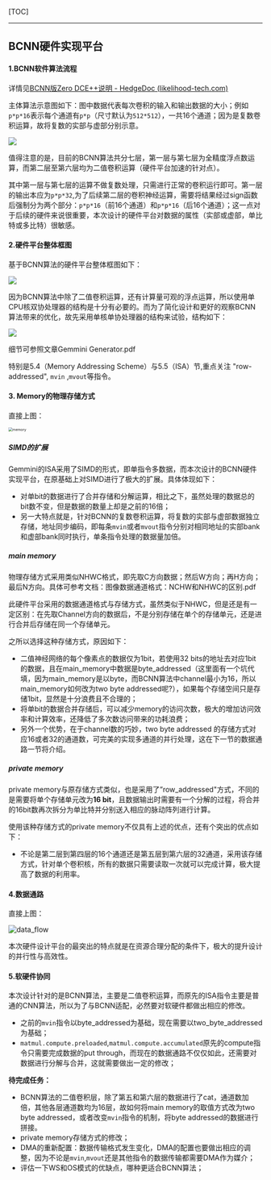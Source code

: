 [TOC]

------



## BCNN硬件实现平台

#### 1.BCNN软件算法流程

详情见[BCNN版Zero DCE++说明 - HedgeDoc (likelihood-tech.com)](https://md.likelihood-tech.com/qpMmy34WR3epc_Z95fBg0Q#图像处理BCNN部分)

主体算法示意图如下：图中数据代表每次卷积的输入和输出数据的大小；例如`p*p*16`表示每个通道有`p*p`（尺寸默认为`512*512`），一共16个通道；因为是复数卷积运算，故将复数的实部与虚部分别示意。

<img src="D:\prj\routine\inferencor\gemmini_docs\BCNN硬件实现平台.assets\BCNN算法流程.png" style="zoom:;" />



值得注意的是，目前的BCNN算法共分七层，第一层与第七层为全精度浮点数运算，而第二层至第六层均为二值卷积运算（硬件平台加速的针对点）。

其中第一层与第七层的运算不做复数处理，只需进行正常的卷积运行即可。第一层的输出本应为`p*p*32`,为了后续第二层的卷积神经运算，需要将结果经过sign函数后强制分为两个部分：`p*p*16`（前16个通道）和`p*p*16`（后16个通道）；这一点对于后续的硬件来说很重要，本次设计的硬件平台对数据的属性（实部或虚部，单比特或多比特）很敏感。

#### 2.硬件平台整体框图

基于BCNN算法的硬件平台整体框图如下：

![](D:\prj\routine\inferencor\gemmini_docs\BCNN硬件实现平台.assets\dualgemmini.png)



因为BCNN算法中除了二值卷积运算，还有计算量可观的浮点运算，所以使用单CPU核双协处理器的结构是十分有必要的。而为了简化设计和更好的观察BCNN算法带来的优化，故先采用单核单协处理器的结构来试验，结构如下：

![](D:\prj\routine\inferencor\gemmini_docs\BCNN硬件实现平台.assets\singlegemmni.png)

细节可参照文章Gemmini Generator.pdf  

特别是5.4（Memory Addressing Scheme）与5.5（ISA）节,重点关注 "row-addressed", `mvin` ,`mvout`等指令。



#### 3. Memory的物理存储方式

直接上图：

<img src="D:\prj\routine\inferencor\gemmini_docs\BCNN硬件实现平台.assets\memory.jpg" alt="memory" style="zoom: 50%;" />



##### SIMD的扩展

Gemmini的ISA采用了SIMD的形式，即单指令多数据，而本次设计的BCNN硬件实现平台，在原基础上对SIMD进行了极大的扩展。具体体现如下：

- 对单bit的数据进行了合并存储和分解运算，相比之下，虽然处理的数据总的bit数不变，但是数据的数量上却是之前的16倍；
- 另一大特点就是，针对BCNN的复数卷积运算，将复数的实部与虚部数据独立存储，地址同步编码，即每条`mvin`或者`mvout`指令分别对相同地址的实部bank和虚部bank同时执行，单条指令处理的数据量加倍。



##### main memory

物理存储方式采用类似NHWC格式，即先取C方向数据；然后W方向；再H方向；最后N方向。具体可参考文档：图像数据通道格式：NCHW和NHWC的区别.pdf

此硬件平台采用的数据通道格式与存储方式，虽然类似于NHWC，但是还是有一定区别：在先取Channel方向的数据后，不是分别存储在单个的存储单元，还是进行合并后存储在同一个存储单元。

之所以选择这种存储方式，原因如下：

- 二值神经网络的每个像素点的数据仅为1bit，若使用32 bits的地址去对应1bit的数据，且在main_memory中数据是byte_addressed（这里面有一个坑代填，因为main_memory是以byte，而BCNN算法中channel最小为16，所以main_memory如何改为two byte addressed呢?），如果每个存储空间只是存储1bit，显然是十分浪费且不合理的；
- 将单bit的数据合并存储后，可以减少memory的访问次数，极大的增加访问效率和计算效率，还降低了多次数访问带来的功耗浪费；
- 另外一个优势，在于channel数的巧妙，two byte addressed 的存储方式对应16或者32的通道数，可完美的实现多通道的并行处理，这在下一节的数据通路一节将介绍。



##### private memory

private memory与原存储方式类似，也是采用了”row_addressed"方式，不同的是需要将单个存储单元改为**16 bit**，且数据输出时需要有一个分解的过程，将合并的16bit数再次拆分为单比特并分别送入相应的脉动阵列进行计算。

使用该种存储方式的private memory不仅具有上述的优点，还有个突出的优点如下：

- 不论是第二层到第四层的16个通道还是第五层到第六层的32通道，采用该存储方式，针对单个卷积核，所有的数据只需要读取一次就可以完成计算，极大提高了数据的利用率。



#### 4.数据通路

直接上图：

![data_flow](D:\prj\routine\inferencor\gemmini_docs\BCNN硬件实现平台.assets\data_flow.jpg)



本次硬件设计平台的最突出的特点就是在资源合理分配的条件下，极大的提升设计的并行性与高效性。



#### 5.软硬件协同

本次设计针对的是BCNN算法，主要是二值卷积运算，而原先的ISA指令主要是普通的CNN算法，所以为了与BCNN适配，必然要对软硬件都做出相应的修改。

- 之前的`mvin`指令以byte_addressed为基础，现在需要以two_byte_addressed为基础；
- `matmul.compute.preloaded`,`matmul.compute.accumulated`原先的compute指令只需要完成数据的put through，而现在的数据通路不仅仅如此，还需要对数据进行分解与合并，这就需要做出一定的修改；





**待完成任务：**

- BCNN算法的二值卷积层，除了第五和第六层的数据进行了cat，通道数加倍，其他各层通道数均为16层，故如何将main memory的取值方式改为two byte addressed，或者改变`mvin`指令的机制，将byte addressed的数据进行拼接。
- private memory存储方式的修改；
- DMA的重新配置：数据传输格式发生变化，DMA的配置也要做出相应的调整，因为不论是`mvin`,`mvout`还是其他指令的数据传输都需要DMA作为媒介；
- 评估一下WS和OS模式的优缺点，哪种更适合BCNN算法；

